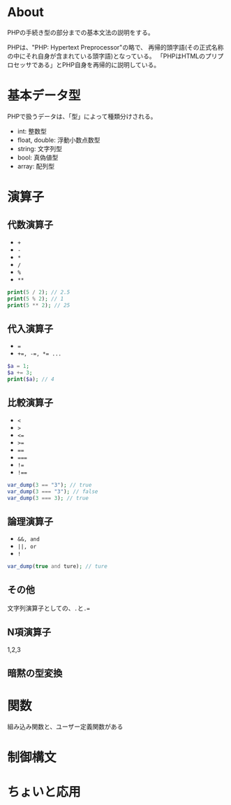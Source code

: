 # About 
PHPの手続き型の部分までの基本文法の説明をする。

PHPは、"PHP: Hypertext Preprocessor"の略で、
再帰的頭字語(その正式名称の中にそれ自身が含まれている頭字語)となっている。
「PHPはHTMLのプリプロセッサである」とPHP自身を再帰的に説明している。

# 基本データ型
PHPで扱うデータは、「型」によって種類分けされる。

- int: 整数型
- float, double: 浮動小数点数型
- string: 文字列型
- bool: 真偽値型
- array: 配列型

# 演算子

## 代数演算子
- `+`
- `-`
- `*`
- `/`
- `%`
- `**`

```php
print(5 / 2); // 2.5 
print(5 % 2); // 1
print(5 ** 2); // 25
```


## 代入演算子
- `=`
- `+=, -=, *= ...`

```php
$a = 1;
$a += 3;
print($a); // 4
```


## 比較演算子
- `<`
- `>`
- `<=`
- `>=`
- `==`
- `===`
- `!=`
- `!==`

```php
var_dump(3 == "3"); // true
var_dump(3 === "3"); // false
var_dump(3 === 3); // true
```


## 論理演算子
- `&&, and`
- `||, or`
- `!`

```php
var_dump(true and ture); // ture
```

## その他
文字列演算子としての、`.`と`.=`


## N項演算子
1,2,3

## 暗黙の型変換


# 関数
組み込み関数と、ユーザー定義関数がある

# 制御構文


# ちょいと応用

